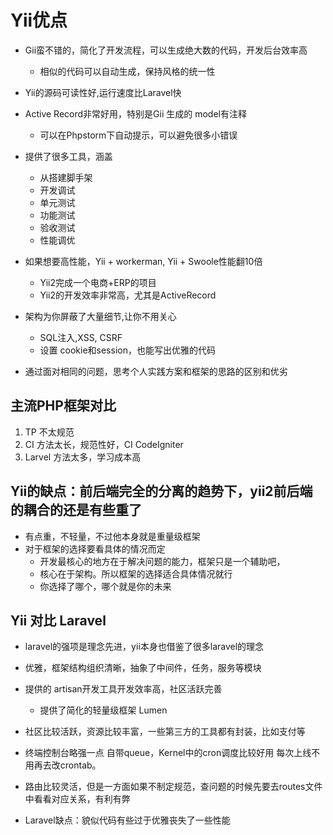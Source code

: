 # Yii优点
* Gii蛮不错的，简化了开发流程，可以生成绝大数的代码，开发后台效率高
  * 相似的代码可以自动生成，保持风格的统一性
* Yii的源码可读性好,运行速度比Laravel快

* Active Record非常好用，特别是Gii 生成的 model有注释
  * 可以在Phpstorm下自动提示，可以避免很多小错误
* 提供了很多工具，涵盖
  * 从搭建脚手架
  * 开发调试
  * 单元测试
  * 功能测试
  * 验收测试
  * 性能调优

* 如果想要高性能，Yii + workerman, Yii + Swoole性能翻10倍
  * Yii2完成一个电商+ERP的项目
  * Yii2的开发效率非常高，尤其是ActiveRecord

* 架构为你屏蔽了大量细节,让你不用关心
  * SQL注入,XSS, CSRF
  * 设置 cookie和session，也能写出优雅的代码

* 通过面对相同的问题，思考个人实践方案和框架的思路的区别和优劣


## 主流PHP框架对比
1. TP 不太规范
2. CI 方法太长，规范性好，CI CodeIgniter
3. Larvel 方法太多，学习成本高


## Yii的缺点：前后端完全的分离的趋势下，yii2前后端的耦合的还是有些重了
* 有点重，不轻量，不过他本身就是重量级框架
* 对于框架的选择要看具体的情况而定
  * 开发最核心的地方在于解决问题的能力，框架只是一个辅助吧，
  * 核心在于架构。所以框架的选择适合具体情况就行
  * 你选择了哪个，哪个就是你的未来



## Yii 对比 Laravel
* laravel的强项是理念先进，yii本身也借鉴了很多laravel的理念
* 优雅，框架结构组织清晰，抽象了中间件，任务，服务等模块
* 提供的 artisan开发工具开发效率高，社区活跃完善
  * 提供了简化的轻量级框架 Lumen
* 社区比较活跃，资源比较丰富，一些第三方的工具都有封装，比如支付等
* 终端控制台略强一点
  自带queue，Kernel中的cron调度比较好用
  每次上线不用再去改crontab。

* 路由比较灵活，但是一方面如果不制定规范，查问题的时候先要去routes文件中看看对应关系，有利有弊

* Laravel缺点：貌似代码有些过于优雅丧失了一些性能
